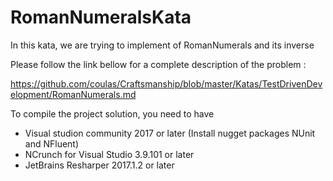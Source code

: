 # RomanNumeralsKata
In this kata, we are trying to implement of RomanNumerals and its inverse


Please follow the link bellow for a complete description of the problem :

https://github.com/coulas/Craftsmanship/blob/master/Katas/TestDrivenDevelopment/RomanNumerals.md

To compile the project solution, you need to have
   - Visual studion community 2017 or later (Install nugget packages NUnit and NFluent)
   - NCrunch for Visual Studio 3.9.101 or later
   - JetBrains Resharper 2017.1.2 or later

